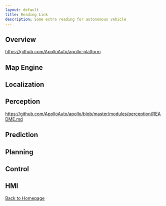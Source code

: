 ```yaml
---
layout: default
title: Reading Link
description: Some extra reading for autonomous vehicle
---
```


## Overview
https://github.com/ApolloAuto/apollo-platform

## Map Engine

## Localization

## Perception
https://github.com/ApolloAuto/apollo/blob/master/modules/perception/README.md

## Prediction

## Planning

## Control

## HMI

[Back to Homepage](./)

